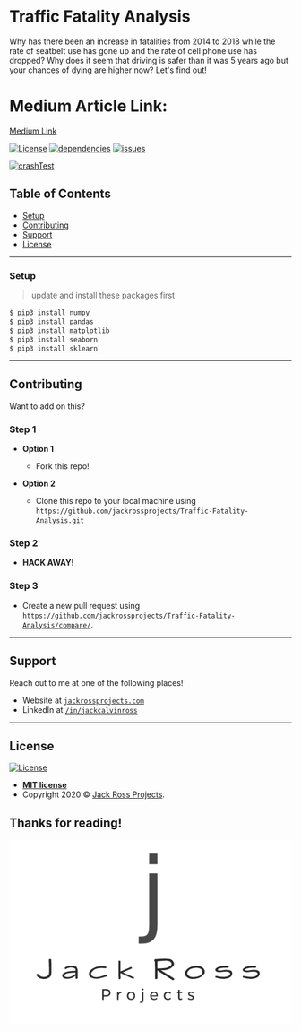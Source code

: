 # Traffic Fatality Analysis

Why has there been an increase in fatalities from 2014 to 2018 while the rate of seatbelt use has gone up and the rate of cell phone use has dropped? Why does it seem that driving is safer than it was 5 years ago but your chances of dying are higher now? Let's find out!

# Medium Article Link: 
[Medium Link](https://medium.com/@jackross210/whats-killing-us-traffic-fatality-analysis-89b6bd57152b "HERE")

[![License](http://img.shields.io/:license-mit-blue.svg?style=flat-square)](http://badges.mit-license.org)
[![dependencies](https://img.shields.io/badge/dependencies-up%20to%20date-brightgreen)](https://httpstatusdogs.com/img/424.jpg)
[![issues](https://img.shields.io/badge/issues-0-red)](https://images-na.ssl-images-amazon.com/images/I/41NpoiJzizL._SX425_.jpg)


[![crashTest](https://media2.giphy.com/media/WMGckTVyGJzvW/giphy.gif)]()


## Table of Contents

- [Setup](#setup)
- [Contributing](#contributing)
- [Support](#support)
- [License](#license)

---

### Setup

> update and install these packages first

```shell
$ pip3 install numpy
$ pip3 install pandas
$ pip3 install matplotlib
$ pip3 install seaborn
$ pip3 install sklearn
```

---

## Contributing

Want to add on this?

### Step 1

- **Option 1**
    - Fork this repo!

- **Option 2**
    - Clone this repo to your local machine using `https://github.com/jackrossprojects/Traffic-Fatality-Analysis.git`

### Step 2

- **HACK AWAY!**

### Step 3

- Create a new pull request using <a href="https://github.com/jackrossprojects/Traffic-Fatality-Analysis/compare/" target="_blank">`https://github.com/jackrossprojects/Traffic-Fatality-Analysis/compare/`</a>.

---

## Support

Reach out to me at one of the following places!

- Website at <a href="http://jackrossprojects.com" target="_blank">`jackrossprojects.com`</a>
- LinkedIn at <a href="https://www.linkedin.com/in/jackcalvinross/" target="_blank">`/in/jackcalvinross`</a>

---

## License

[![License](http://img.shields.io/:license-mit-blue.svg?style=flat-square)](http://badges.mit-license.org)

- **[MIT license](http://opensource.org/licenses/mit-license.php)**
- Copyright 2020 © <a href="http://jackrossprojects.com" target="_blank">Jack Ross Projects</a>.


## Thanks for reading!

<a href="http://jackrossprojects.com"><img src="https://github.com/JackRossProjects/Traffic-Fatality-Analysis/blob/master/jrp.png" title="Jack Ross Projects" alt="Jack Ross Projects Logo"></a>

